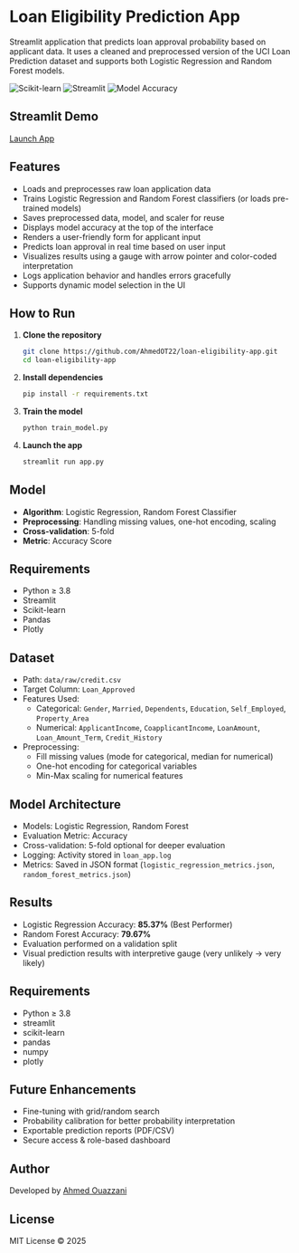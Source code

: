 # Loan Eligibility Prediction App

Streamlit application that predicts loan approval probability based on applicant data. It uses a cleaned and preprocessed version of the UCI Loan Prediction dataset and supports both Logistic Regression and Random Forest models.

![Scikit-learn](https://img.shields.io/badge/framework-scikit--learn-blue)
![Streamlit](https://img.shields.io/badge/ui-streamlit-orange)
![Model Accuracy](https://img.shields.io/badge/logistic%20regression-85%25-brightgreen)


## Streamlit Demo

[Launch App](https://loan-eligibility-prediction-djdstcprojdapfxugpdqwi.streamlit.app/)


## Features

- Loads and preprocesses raw loan application data
- Trains Logistic Regression and Random Forest classifiers (or loads pre-trained models)
- Saves preprocessed data, model, and scaler for reuse
- Displays model accuracy at the top of the interface
- Renders a user-friendly form for applicant input
- Predicts loan approval in real time based on user input
- Visualizes results using a gauge with arrow pointer and color-coded interpretation
- Logs application behavior and handles errors gracefully
- Supports dynamic model selection in the UI


## How to Run

1. **Clone the repository**
   ```bash
   git clone https://github.com/AhmedOT22/loan-eligibility-app.git
   cd loan-eligibility-app
   ```

2. **Install dependencies**
   ```bash
   pip install -r requirements.txt
   ```

3. **Train the model**
   ```bash
   python train_model.py
   ```

4. **Launch the app**
   ```bash
   streamlit run app.py
   ```

## Model

- **Algorithm**: Logistic Regression, Random Forest Classifier
- **Preprocessing**: Handling missing values, one-hot encoding, scaling
- **Cross-validation**: 5-fold
- **Metric**: Accuracy Score


## Requirements

- Python ≥ 3.8  
- Streamlit  
- Scikit-learn  
- Pandas  
- Plotly  


## Dataset
- Path: `data/raw/credit.csv`
- Target Column: `Loan_Approved`
- Features Used:
  - Categorical: `Gender`, `Married`, `Dependents`, `Education`, `Self_Employed`, `Property_Area`
  - Numerical: `ApplicantIncome`, `CoapplicantIncome`, `LoanAmount`, `Loan_Amount_Term`, `Credit_History`
- Preprocessing:
  - Fill missing values (mode for categorical, median for numerical)
  - One-hot encoding for categorical variables
  - Min-Max scaling for numerical features


## Model Architecture
- Models: Logistic Regression, Random Forest
- Evaluation Metric: Accuracy
- Cross-validation: 5-fold optional for deeper evaluation
- Logging: Activity stored in `loan_app.log`
- Metrics: Saved in JSON format (`logistic_regression_metrics.json`, `random_forest_metrics.json`)


## Results
- Logistic Regression Accuracy: **85.37%** (Best Performer)
- Random Forest Accuracy: **79.67%**
- Evaluation performed on a validation split
- Visual prediction results with interpretive gauge (very unlikely → very likely)


## Requirements
- Python ≥ 3.8
- streamlit
- scikit-learn
- pandas
- numpy
- plotly


## Future Enhancements
- Fine-tuning with grid/random search
- Probability calibration for better probability interpretation
- Exportable prediction reports (PDF/CSV)
- Secure access & role-based dashboard


## Author
Developed by [Ahmed Ouazzani](https://github.com/AhmedOT22)


## License
MIT License © 2025
